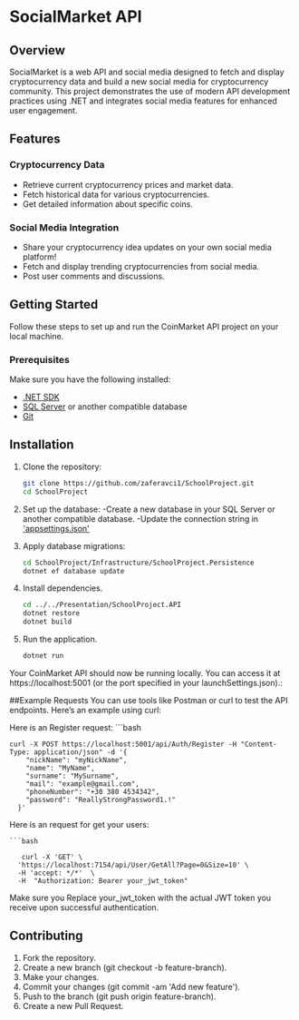 # SocialMarket API

## Overview

SocialMarket is a web API and social media designed to fetch and display cryptocurrency data and build a new social media for cryptocurrency community. This project demonstrates the use of modern API development practices using .NET and integrates social media features for enhanced user engagement.

## Features

### Cryptocurrency Data
- Retrieve current cryptocurrency prices and market data.
- Fetch historical data for various cryptocurrencies.
- Get detailed information about specific coins.

### Social Media Integration
- Share your cryptocurrency idea updates on your own social media platform!
- Fetch and display trending cryptocurrencies from social media.
- Post user comments and discussions.
## Getting Started

Follow these steps to set up and run the CoinMarket API project on your local machine.

### Prerequisites

Make sure you have the following installed:
- [.NET SDK](https://dotnet.microsoft.com/download)
- [SQL Server](https://www.microsoft.com/en-us/sql-server/sql-server-downloads) or another compatible database
- [Git](https://git-scm.com/)



## Installation

1. Clone the repository:
   ```bash
   git clone https://github.com/zaferavci1/SchoolProject.git
   cd SchoolProject

2. Set up the database:
-Create a new database in your SQL Server or another compatible database.
-Update the connection string in ['appsettings.json'](https://github.com/zaferavci1/SchoolProject/blob/main/Presentation/SchoolProject.API/appsettings.json)

3. Apply database migrations:
   ```bash
   cd SchoolProject/Infrastructure/SchoolProject.Persistence
   dotnet ef database update

4. Install dependencies.
   ```bash
   cd ../../Presentation/SchoolProject.API
   dotnet restore
   dotnet build 

5. Run the application.
   ```bash
   dotnet run

Your CoinMarket API should now be running locally. You can access it at https://localhost:5001 (or the port specified in your launchSettings.json).:

##Example Requests
You can use tools like Postman or curl to test the API endpoints. Here’s an example using curl:

Here is an Register request:
    ```bash
    
    curl -X POST https://localhost:5001/api/Auth/Register -H "Content-Type: application/json" -d '{
        "nickName": "myNickName",
        "name": "MyName",
        "surname": "MySurname",
        "mail": "example@gmail.com",
        "phoneNumber": "+30 380 4534342",
        "password": "ReallyStrongPassword1.!"
      }'

Here is an request for get your users:

    ```bash
  
       curl -X 'GET' \
      'https://localhost:7154/api/User/GetAll?Page=0&Size=10' \
      -H 'accept: */*'  \
      -H  "Authorization: Bearer your_jwt_token"

Make sure you Replace your_jwt_token with the actual JWT token you receive upon successful authentication.

## Contributing

1. Fork the repository.
2. Create a new branch (git checkout -b feature-branch).
3. Make your changes.
4. Commit your changes (git commit -am 'Add new feature').
5. Push to the branch (git push origin feature-branch).
6. Create a new Pull Request.
